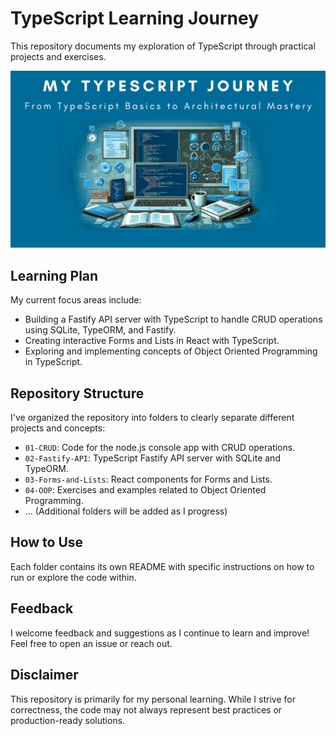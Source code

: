 # TypeScript Learning Journey 

This repository documents my exploration of TypeScript through practical projects and exercises.

![My TypeScript Journey](./TypeScript-journey.png)

## Learning Plan

My current focus areas include:

- Building a Fastify API server with TypeScript to handle CRUD operations using SQLite, TypeORM, and Fastify.
- Creating interactive Forms and Lists in React with TypeScript.
- Exploring and implementing concepts of Object Oriented Programming in TypeScript.

## Repository Structure

I've organized the repository into folders to clearly separate different projects and concepts:

- `01-CRUD`:  Code for the node.js console app with CRUD operations.
- `02-Fastify-API`: TypeScript Fastify API server with SQLite and TypeORM.
- `03-Forms-and-Lists`: React components for Forms and Lists.
- `04-OOP`: Exercises and examples related to Object Oriented Programming.
- ... (Additional folders will be added as I progress)

## How to Use

Each folder contains its own README with specific instructions on how to run or explore the code within.

## Feedback

I welcome feedback and suggestions as I continue to learn and improve! Feel free to open an issue or reach out.

## Disclaimer

This repository is primarily for my personal learning. While I strive for correctness, the code may not always represent best practices or production-ready solutions.
